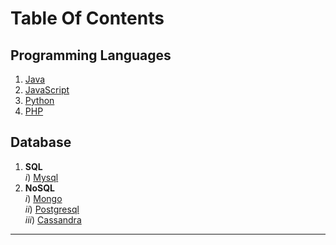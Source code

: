 # Table Of Contents  

## Programming Languages
   1. [Java](https://srimuthurajesh.github.io/Tech-Notes/Java)  
   2. [JavaScript](https://srimuthurajesh.github.io/Tech-Notes/Java%20script)  
   3. [Python](https://srimuthurajesh.github.io/Tech-Notes/Python)  
   4. [PHP](https://srimuthurajesh.github.io/Tech-Notes/PHP)  

## Database
   1. **SQL**  
      *i*) [Mysql](https://srimuthurajesh.github.io/Tech-Notes/SQL/mysql.html)  
   2. **NoSQL**  
      *i*) [Mongo](https://srimuthurajesh.github.io/Tech-Notes/NoSql/Mongo.html)  
      *ii*) [Postgresql](https://srimuthurajesh.github.io/Tech-Notes/NoSql/Mongo.html)  
      *iii*) [Cassandra](https://srimuthurajesh.github.io/Tech-Notes/NoSql/Cassandra.html)  


----
